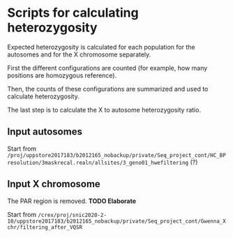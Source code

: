 # Scripts for calculating heterozygosity

Expected heterozygosity is calculated for each population for the autosomes and for the X chromosome separately.

First the different configurations are counted (for example, how many positions are homozygous reference).

Then, the counts of these configurations are summarized and used to calculate heterozygosity.

The last step is to calculate the X to autosome heterozygosity ratio.

## Input autosomes

Start from `/proj/uppstore2017183/b2012165_nobackup/private/Seq_project_cont/HC_BPresolution/3maskrecal.realn/allsites/3_geno01_hwefiltering` (?)

## Input X chromosome

The PAR region is removed. **TODO Elaborate**

Start from `/crex/proj/snic2020-2-10/uppstore2017183/b2012165_nobackup/private/Seq_project_cont/Gwenna_Xchr/filtering_after_VQSR`
